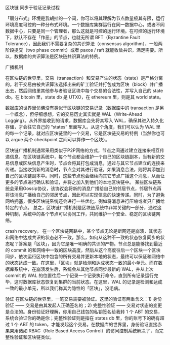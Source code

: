 区块链 同步于验证记录过程


「弱分布式」环境是我胡扯的一个词，你可以将其理解为节点数量极其有限，运行环境高度可控的一种分布式环境。一个数据库集群运行在同一数据中心，或者不同数据中心，只要是同一个管理者，那么这就是可控的运行环境。在可控的运行环境下，默认不存在「作恶」的节点，也就无所谓 BFT（Byzantine Fault Tolerance），因此我们不需要复杂的共识算法（consensus algorithm），一般两阶段提交（two phase commit）或者 paxos / raft 就能收敛共识，满足需要。所以，数据库的共识算法是区块链共识算法的特例。


广播机制

在区块链的世界里，交易（transaction）和交易产生的状态（state）是严格分离的。若干交易由被共识算法选择出来的矿工验证并打包成为区块（block）并广播出去，然后网络里其他参与者验证区块中每个交易的合法性，并写入自己的 state db。在 bitcoin 里，state db 是 UTXO，在 ethereum 里，则是其 world state。


数据库的世界里仿佛没有类似于区块链的交易记录（数据库中的 transaction 是另一个概念），但仔细想想，它的交易历史其实就是 WAL（Write-Ahead Logging）。从外界接收到的请求，数据库会先将其写入 WAL，确保其进入持久化存储，才会往它自己的 “states” 里面写入。从这个角度，我们可以认为 WAL 里的每一个记录，就对应区块链里的一个交易，它是区块链交易的特例（当然你也可以 argue 两个 checkpoint 之间可以算作一个区块）。


区块链广播机制通常采用类似于P2P网络的方式，节点之间通过建立连接来相互传递信息。在区块链系统中，每个节点都会维护一个自己的区块链副本，当有新的交易信息或区块信息产生时，节点会将其打包成消息，通过与其它节点建立的连接来传递。当接收到新的消息时，节点会对其进行验证，如果消息合法，则将其添加到自己的区块链副本中。同时，这些节点也会继续向其它节点广播这个消息，从而让更多的节点进行确认和验证，并将之加入到他们的本地区块链中。
某些区块链系统会采用Gossip协议，该协议会将新的消息广播给自己的邻居节点，邻居节点再将该消息广播给自己的邻居节点，因此可以实现信息的快速传递。同时，为了避免网络拥塞，很多区块链系统还会进行一些优化，例如将消息进行压缩或者只广播给特定的节点。
总之，区块链广播机制是区块链系统中非常关键的一部分，通过这种机制，系统中的各个节点可以协同工作，共同维护一个安全、稳定的区块链网络。





crash recovery。
在一个区块链网路中，某个节点无论是断网还是崩溃，其状态和网络中达成共识的状态必不一致，那么，如何从这种不一致的状态恢复同步的状态呢？答案是「区块」，因为它是唯一明确的共识的产物。节点总是能够找到最近的 commit 的和网络中一致的区块高度，然后从这个高度往后一个区块一个区块同步，依次运行区块中包含的所有交易并更新本地的状态，最终可以保证和网络中的状态达成一致。在这里，「区块」就是检测和达成状态一致的最小单元。而在数据库系统中，在崩溃发生后，系统会从其他节点同步最新的 WAL，并从上次 commit 的 WAL 的位置往后一个记录一个记录执行命令，直到所有记录运行完毕，这时数据库状态恢复到集群的当前状态。在这里，WAL 的记录是检测和达成一致的最小单元，所以我们称其为隐性的「区块」，没毛病。


验证
在区块链的世界里，一笔交易需要被验证。这里的验证有两重含义：1) 身份验证 —— 交易是由其发起人正确签名的；2) 完整性验证 —— 交易对状态的变更是合法的。身份验证好理解，你用自己钱包的私钥签名给我转 1 个 ABT 的交易，系统会验证你的确是你；完整性验证则是指在 states db 里，你的账号下的确有超过 1 个 ABT 的 token，才能发起这个交易。在数据库的世界里，身份验证直接赤果果用诸如 RBAC（Role Based Access Control）的访问控制系统解决了，而完整性验证和区块链类似。
